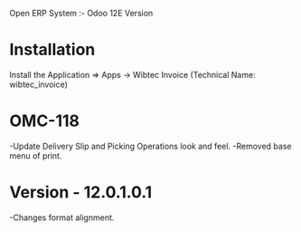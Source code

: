 Open ERP System :- Odoo 12E Version 

Installation 
============
Install the Application => Apps -> Wibtec Invoice (Technical Name: wibtec_invoice)

OMC-118
====================
-Update Delivery Slip and Picking Operations look and feel.
-Removed base menu of print.

Version - 12.0.1.0.1
=====================
-Changes format alignment.